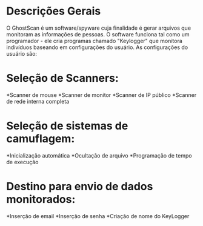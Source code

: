 # Descrições Gerais

O GhostScan é um software/spyware cuja finalidade é gerar arquivos que monitoram as informações de pessoas. O software funciona tal
como um programador - ele cria programas chamado "Keylogger" que monitora indivíduos baseando em configurações do usuário. As configurações 
do usuário são: 

# Seleção de Scanners: 
  *Scanner de mouse 
  *Scanner de monitor 
  *Scanner de IP público
  *Scanner de rede interna completa
  
# Seleção de sistemas de camuflagem:
  *Inicialização automática
  *Ocultação de arquivo
  *Programação de tempo de execução
  
# Destino para envio de dados monitorados:
  *Inserção de email
  *Inserção de senha
  *Criação de nome do KeyLogger
